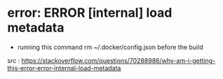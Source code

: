 # error: ERROR [internal] load metadata
- running this command rm  ~/.docker/config.json  before the build

src : https://stackoverflow.com/questions/70288986/why-am-i-getting-this-error-error-internal-load-metadata

# 